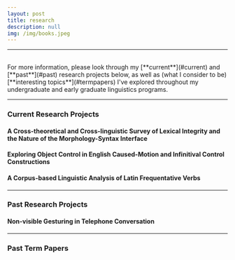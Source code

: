 ```yaml
---
layout: post
title: research
description: null
img: /img/books.jpeg
---
```


***
<br>
For more information, please look through my [**current**](#current) and [**past**](#past) research projects below, as well as (what I consider to be) [**interesting topics**](#termpapers) I've explored throughout my undergraduate and early graduate linguistics programs.
<br>

***
<sub></sub>
<h3><a name="current">Current Research Projects</a></h3>  
<h4>A Cross-theoretical and Cross-linguistic Survey of Lexical Integrity and the Nature of the Morphology-Syntax Interface</h4>  
<h4>Exploring Object Control in English Caused-Motion and Infinitival Control Constructions</h4>  
<h4>A Corpus-based Linguistic Analysis of Latin Frequentative Verbs</h4>  

***
<sub></sub>
<h3><a name="past">Past Research Projects</a></h3>  
<h4>Non-visible Gesturing in Telephone Conversation</h4>  

***
<sub></sub>
<h3><a name="termpapers">Past Term Papers</a></h3>  
